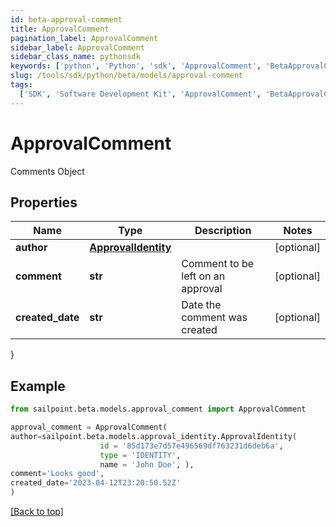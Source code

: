 ```yaml
---
id: beta-approval-comment
title: ApprovalComment
pagination_label: ApprovalComment
sidebar_label: ApprovalComment
sidebar_class_name: pythonsdk
keywords: ['python', 'Python', 'sdk', 'ApprovalComment', 'BetaApprovalComment']
slug: /tools/sdk/python/beta/models/approval-comment
tags:
  ['SDK', 'Software Development Kit', 'ApprovalComment', 'BetaApprovalComment']
---
```


# ApprovalComment

Comments Object

## Properties

| Name | Type | Description | Notes |
| --- | --- | --- | --- |
| **author** | [**ApprovalIdentity**](approval-identity) |  | [optional] |
| **comment** | **str** | Comment to be left on an approval | [optional] |
| **created_date** | **str** | Date the comment was created | [optional] |

}

## Example

```python
from sailpoint.beta.models.approval_comment import ApprovalComment

approval_comment = ApprovalComment(
author=sailpoint.beta.models.approval_identity.ApprovalIdentity(
                    id = '85d173e7d57e496569df763231d6deb6a',
                    type = 'IDENTITY',
                    name = 'John Doe', ),
comment='Looks good',
created_date='2023-04-12T23:20:50.52Z'
)

```

[[Back to top]](#)
